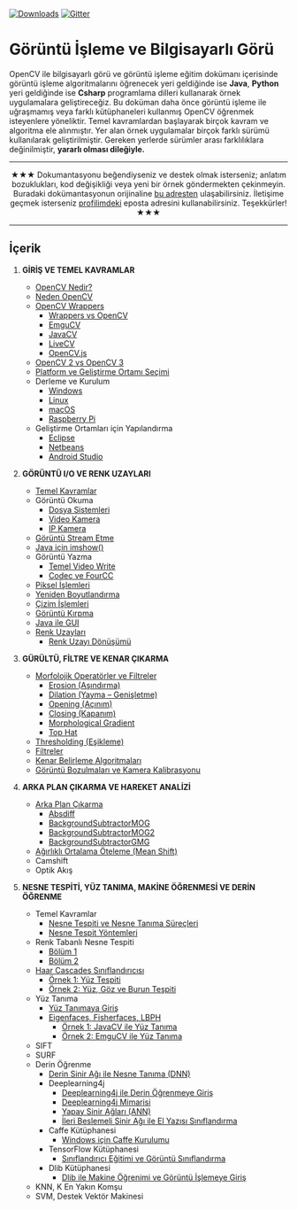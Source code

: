 [![Downloads](https://img.shields.io/npm/dm/eslint-config-airbnb-base.svg)](https://www.npmjs.com/package/eslint-config-airbnb-base) [![Gitter](https://badges.gitter.im/Join%20Chat.svg)](https://gitter.im/airbnb/javascript?utm_source=badge&utm_medium=badge&utm_campaign=pr-badge)

# Görüntü İşleme ve Bilgisayarlı Görü


OpenCV ile bilgisayarlı görü ve görüntü işleme eğitim dokümanı içerisinde görüntü işleme algoritmalarını öğrenecek yeri geldiğinde ise **Java**, **Python** yeri geldiğinde ise **Csharp** programlama dilleri kullanarak örnek uygulamalara geliştireceğiz. Bu doküman daha önce görüntü işleme ile uğraşmamış veya farklı kütüphaneleri kullanmış OpenCV öğrenmek isteyenlere yöneliktir. Temel kavramlardan başlayarak birçok kavram ve algoritma ele alınmıştır. Yer alan örnek uygulamalar birçok farklı sürümü kullanılarak geliştirilmiştir. Gereken yerlerde sürümler arası farklılıklara değinilmiştir, **yararlı olması dileğiyle.**

---

<p align="center">
 ★★★ Dokumantasyonu beğendiyseniz ve destek olmak isterseniz; anlatım bozuklukları, kod değişikliği veya yeni bir örnek göndermekten çekinmeyin. Buradaki dokümantasyonun orijinaline <a href="http://mesutpiskin.com/blog">bu adresten</a> ulaşabilirsiniz. İletişime geçmek isterseniz  <a href="https://github.com/mesutpiskin">profilimdeki</a> eposta adresini kullanabilirsiniz. Teşekkürler! ★★★
</p>

---

## İçerik
 1. **GİRİŞ VE TEMEL KAVRAMLAR**
	* [OpenCV Nedir?](#default-methods-for-interfaces)
	* [Neden OpenCV](#lambda-expressions)
	* [OpenCV Wrappers](#lambda-expressions)
		* [Wrappers vs OpenCV](#lambda-scopes)
		* [EmguCV](#functional-interfaces)
		* [JavaCV](#method-and-constructor-references)
		* [LiveCV](#method-and-constructor-references)
		* [OpenCV.js](#method-and-constructor-references)
	* [OpenCV 2 vs OpenCV 3](#accessing-local-variables)
	* [Platform ve Geliştirme Ortamı Seçimi](#accessing-fields-and-static-variables)
	* Derleme ve Kurulum
		* [Windows](#built-in-functional-interfaces)
		* [Linux](#built-in-functional-interfaces)
		* [macOS](#built-in-functional-interfaces)
		* [Raspberry Pi](#built-in-functional-interfaces)
	* Geliştirme Ortamları için Yapılandırma
		* [Eclipse](#built-in-functional-interfaces)
		* [Netbeans](#built-in-functional-interfaces)
		* [Android Studio](#built-in-functional-interfaces)

 2. **GÖRÜNTÜ I/O VE RENK UZAYLARI**
	* [Temel Kavramlar](#default-methods-for-interfaces)
	* Görüntü Okuma
		*  [Dosya Sistemleri](#default-methods-for-interfaces)
		*  [Video Kamera](#default-methods-for-interfaces)
		*  [IP Kamera](#default-methods-for-interfaces)
	* [Görüntü Stream Etme](#default-methods-for-interfaces)
	* [Java için imshow()](#default-methods-for-interfaces)
	* Görüntü Yazma
		* [Temel Video Write](#default-methods-for-interfaces)
		* [Codec ve FourCC](#default-methods-for-interfaces)
	* [Piksel İşlemleri](#default-methods-for-interfaces)
	* [Yeniden Boyutlandırma](#default-methods-for-interfaces)
	*  [Çizim İşlemleri](#default-methods-for-interfaces)
	*  [Görüntü Kırpma](#default-methods-for-interfaces)
	*  [Java ile GUI](#default-methods-for-interfaces)
	*  [Renk Uzayları](#default-methods-for-interfaces)
		* [Renk Uzayı Dönüşümü](#default-methods-for-interfaces) 

 3. **GÜRÜLTÜ, FİLTRE VE KENAR ÇIKARMA**
	* [Morfolojik Operatörler ve Filtreler](#default-methods-for-interfaces)
		* [Erosion (Aşındırma)](#default-methods-for-interfaces)
		* [Dilation (Yayma – Genişletme)](#default-methods-for-interfaces)
		* [Opening (Açınım)](#default-methods-for-interfaces)
		* [Closing (Kapanım)](#default-methods-for-interfaces)
		* [Morphological Gradient](#default-methods-for-interfaces)
		* [Top Hat](#default-methods-for-interfaces)
	* [Thresholding (Eşikleme)](#default-methods-for-interfaces)
	* [Filtreler](#default-methods-for-interfaces)
	* [Kenar Belirleme Algoritmaları](#default-methods-for-interfaces)
	* [Görüntü Bozulmaları ve Kamera Kalibrasyonu](#default-methods-for-interfaces)

4. **ARKA PLAN ÇIKARMA VE HAREKET ANALİZİ**
	* [Arka Plan Çıkarma](#default-methods-for-interfaces)
		* [Absdiff](#default-methods-for-interfaces)
		* [BackgroundSubtractorMOG](#default-methods-for-interfaces)
		* [BackgroundSubtractorMOG2](#default-methods-for-interfaces)
		* [BackgroundSubtractorGMG](#default-methods-for-interfaces)
	* [Ağırlıklı Ortalama Öteleme (Mean Shift)](#default-methods-for-interfaces)
	* Camshift
	* Optik Akış

4. **NESNE TESPİTİ, YÜZ TANIMA, MAKİNE ÖĞRENMESİ VE DERİN ÖĞRENME**
	* Temel Kavramlar
		* [Nesne Tespiti ve Nesne Tanıma Süreçleri](#default-methods-for-interfaces)
		* [Nesne Tespit Yöntemleri](#default-methods-for-interfaces)
	* Renk Tabanlı Nesne Tespiti
		* [Bölüm 1](#default-methods-for-interfaces)
		* [Bölüm 2](#default-methods-for-interfaces)
	* [Haar Cascades Sınıflandırıcısı](#default-methods-for-interfaces)
		* [Örnek 1: Yüz Tespiti](#default-methods-for-interfaces)
		* [Örnek 2: Yüz, Göz ve Burun Tespiti](#default-methods-for-interfaces)
	* Yüz Tanıma
		* [Yüz Tanımaya Giriş](#default-methods-for-interfaces)
		* [Eigenfaces, Fisherfaces, LBPH](#default-methods-for-interfaces)
			* [Örnek 1: JavaCV ile Yüz Tanıma](#default-methods-for-interfaces)
			* [Örnek 2: EmguCV ile Yüz Tanıma](#default-methods-for-interfaces)
	* SIFT
	* SURF
	* Derin Öğrenme
		* [Derin Sinir Ağı ile Nesne Tanıma (DNN)](#default-methods-for-interfaces)
		* Deeplearning4j	
			* [Deeplearning4j ile Derin Öğrenmeye Giriş ](#default-methods-for-interfaces)
			* [Deeplearning4j Mimarisi](#default-methods-for-interfaces)
			* [Yapay Sinir Ağları (ANN)](#default-methods-for-interfaces)			
			* [İleri Beslemeli Sinir Ağı ile El Yazısı Sınıflandırma](#default-methods-for-interfaces)
		* Caffe Kütüphanesi
			* [Windows için Caffe Kurulumu](#default-methods-for-interfaces)			
		* TensorFlow Kütüphanesi
			* [Sınıflandırıcı Eğitimi ve Görüntü Sınıflandırma](#default-methods-for-interfaces)	
		* Dlib Kütüphanesi
			* [Dlib ile Makine Öğrenimi ve Görüntü İşlemeye Giriş](#default-methods-for-interfaces)	
	* KNN, K En Yakın Komşu
	* SVM, Destek Vektör Makinesi
